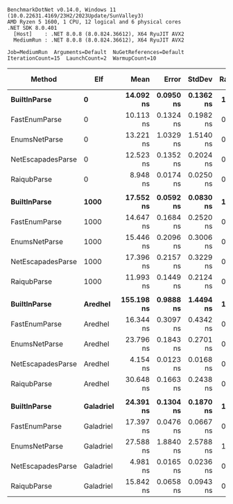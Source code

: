 ```

BenchmarkDotNet v0.14.0, Windows 11 (10.0.22631.4169/23H2/2023Update/SunValley3)
AMD Ryzen 5 1600, 1 CPU, 12 logical and 6 physical cores
.NET SDK 8.0.401
  [Host]    : .NET 8.0.8 (8.0.824.36612), X64 RyuJIT AVX2
  MediumRun : .NET 8.0.8 (8.0.824.36612), X64 RyuJIT AVX2

Job=MediumRun  Arguments=Default  NuGetReferences=Default  
IterationCount=15  LaunchCount=2  WarmupCount=10  

```
| Method            | Elf       | Mean       | Error     | StdDev    | Ratio | RatioSD | Allocated | Alloc Ratio |
|------------------ |---------- |-----------:|----------:|----------:|------:|--------:|----------:|------------:|
| **BuiltInParse**      | **0**         |  **14.092 ns** | **0.0950 ns** | **0.1362 ns** |  **1.00** |    **0.01** |         **-** |          **NA** |
| FastEnumParse     | 0         |  10.113 ns | 0.1324 ns | 0.1982 ns |  0.72 |    0.02 |         - |          NA |
| EnumsNetParse     | 0         |  13.221 ns | 1.0329 ns | 1.5140 ns |  0.94 |    0.11 |         - |          NA |
| NetEscapadesParse | 0         |  12.523 ns | 0.1352 ns | 0.2024 ns |  0.89 |    0.02 |         - |          NA |
| RaiqubParse       | 0         |   8.948 ns | 0.0174 ns | 0.0250 ns |  0.64 |    0.01 |         - |          NA |
|                   |           |            |           |           |       |         |           |             |
| **BuiltInParse**      | **1000**      |  **17.552 ns** | **0.0592 ns** | **0.0830 ns** |  **1.00** |    **0.01** |         **-** |          **NA** |
| FastEnumParse     | 1000      |  14.647 ns | 0.1684 ns | 0.2520 ns |  0.83 |    0.01 |         - |          NA |
| EnumsNetParse     | 1000      |  15.446 ns | 0.2096 ns | 0.3006 ns |  0.88 |    0.02 |         - |          NA |
| NetEscapadesParse | 1000      |  17.396 ns | 0.2157 ns | 0.3229 ns |  0.99 |    0.02 |         - |          NA |
| RaiqubParse       | 1000      |  11.993 ns | 0.1449 ns | 0.2124 ns |  0.68 |    0.01 |         - |          NA |
|                   |           |            |           |           |       |         |           |             |
| **BuiltInParse**      | **Aredhel**   | **155.198 ns** | **0.9888 ns** | **1.4494 ns** |  **1.00** |    **0.01** |         **-** |          **NA** |
| FastEnumParse     | Aredhel   |  16.344 ns | 0.3097 ns | 0.4342 ns |  0.11 |    0.00 |         - |          NA |
| EnumsNetParse     | Aredhel   |  23.796 ns | 0.1843 ns | 0.2701 ns |  0.15 |    0.00 |         - |          NA |
| NetEscapadesParse | Aredhel   |   4.154 ns | 0.0123 ns | 0.0168 ns |  0.03 |    0.00 |         - |          NA |
| RaiqubParse       | Aredhel   |  30.648 ns | 0.1663 ns | 0.2438 ns |  0.20 |    0.00 |         - |          NA |
|                   |           |            |           |           |       |         |           |             |
| **BuiltInParse**      | **Galadriel** |  **24.391 ns** | **0.1304 ns** | **0.1870 ns** |  **1.00** |    **0.01** |         **-** |          **NA** |
| FastEnumParse     | Galadriel |  17.397 ns | 0.0476 ns | 0.0667 ns |  0.71 |    0.01 |         - |          NA |
| EnumsNetParse     | Galadriel |  27.588 ns | 1.8840 ns | 2.5788 ns |  1.13 |    0.10 |         - |          NA |
| NetEscapadesParse | Galadriel |   4.981 ns | 0.0165 ns | 0.0236 ns |  0.20 |    0.00 |         - |          NA |
| RaiqubParse       | Galadriel |  15.842 ns | 0.0658 ns | 0.0943 ns |  0.65 |    0.01 |         - |          NA |

